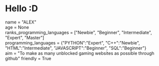 # Hello :D
name = "ALEX"</br>
age = None</br>
ranks_programming_languages = \["Newbie", "Beginner", "Intermediate", "Expert", "Master"]</br>
programming_languages = {"PYTHON":"Expert", "C++":"Newbie", "HTML":"Intermediate", "JAVASCRIPT":"Beginner", "SQL":"Beginner"}</br>
aim = "To make as many unblocked gaming websites as possible through github"
friendly = True
